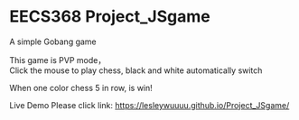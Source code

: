 # EECS368 Project_JSgame

A simple Gobang game

This game is PVP mode，  
Click the mouse to play chess, black and white automatically switch

When one color chess 5 in row, is win!

Live Demo
  Please click link: https://lesleywuuuu.github.io/Project_JSgame/
